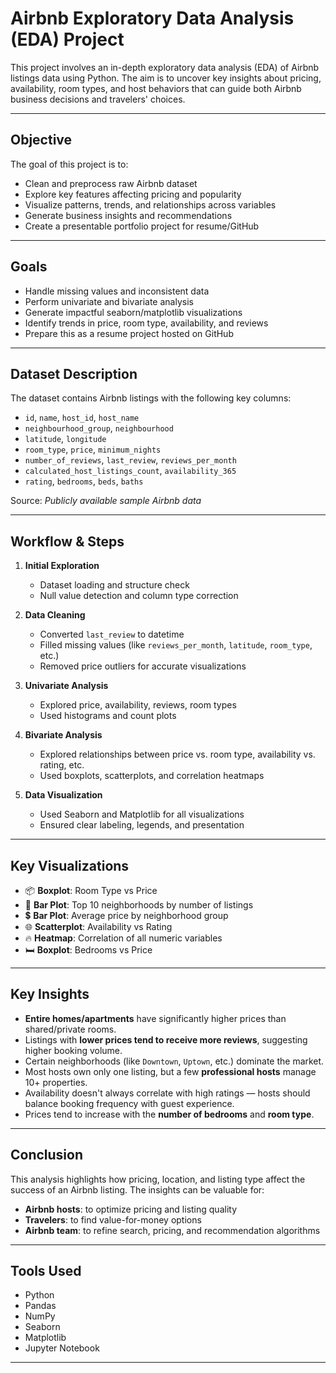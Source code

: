 # Airbnb Exploratory Data Analysis (EDA) Project

This project involves an in-depth exploratory data analysis (EDA) of Airbnb listings data using Python. The aim is to uncover key insights about pricing, availability, room types, and host behaviors that can guide both Airbnb business decisions and travelers' choices.

---

## Objective

The goal of this project is to:
- Clean and preprocess raw Airbnb dataset
- Explore key features affecting pricing and popularity
- Visualize patterns, trends, and relationships across variables
- Generate business insights and recommendations
- Create a presentable portfolio project for resume/GitHub

---

## Goals

- Handle missing values and inconsistent data
- Perform univariate and bivariate analysis
- Generate impactful seaborn/matplotlib visualizations
- Identify trends in price, room type, availability, and reviews
- Prepare this as a resume project hosted on GitHub

---

## Dataset Description

The dataset contains Airbnb listings with the following key columns:
- `id`, `name`, `host_id`, `host_name`
- `neighbourhood_group`, `neighbourhood`
- `latitude`, `longitude`
- `room_type`, `price`, `minimum_nights`
- `number_of_reviews`, `last_review`, `reviews_per_month`
- `calculated_host_listings_count`, `availability_365`
- `rating`, `bedrooms`, `beds`, `baths`

Source: *Publicly available sample Airbnb data*

---

## Workflow & Steps

1. **Initial Exploration**
   - Dataset loading and structure check
   - Null value detection and column type correction

2. **Data Cleaning**
   - Converted `last_review` to datetime
   - Filled missing values (like `reviews_per_month`, `latitude`, `room_type`, etc.)
   - Removed price outliers for accurate visualizations

3. **Univariate Analysis**
   - Explored price, availability, reviews, room types
   - Used histograms and count plots

4. **Bivariate Analysis**
   - Explored relationships between price vs. room type, availability vs. rating, etc.
   - Used boxplots, scatterplots, and correlation heatmaps

5. **Data Visualization**
   - Used Seaborn and Matplotlib for all visualizations
   - Ensured clear labeling, legends, and presentation

---

## Key Visualizations

- 📦 **Boxplot**: Room Type vs Price  
- 📍 **Bar Plot**: Top 10 neighborhoods by number of listings  
- 💲 **Bar Plot**: Average price by neighborhood group  
- 🌐 **Scatterplot**: Availability vs Rating  
- 🔥 **Heatmap**: Correlation of all numeric variables  
- 🛏️ **Boxplot**: Bedrooms vs Price

---

## Key Insights

- **Entire homes/apartments** have significantly higher prices than shared/private rooms.
- Listings with **lower prices tend to receive more reviews**, suggesting higher booking volume.
- Certain neighborhoods (like `Downtown`, `Uptown`, etc.) dominate the market.
- Most hosts own only one listing, but a few **professional hosts** manage 10+ properties.
- Availability doesn't always correlate with high ratings — hosts should balance booking frequency with guest experience.
- Prices tend to increase with the **number of bedrooms** and **room type**.

---

## Conclusion

This analysis highlights how pricing, location, and listing type affect the success of an Airbnb listing. The insights can be valuable for:
- **Airbnb hosts**: to optimize pricing and listing quality
- **Travelers**: to find value-for-money options
- **Airbnb team**: to refine search, pricing, and recommendation algorithms

---

## Tools Used

- Python 
- Pandas
- NumPy
- Seaborn
- Matplotlib
- Jupyter Notebook

---


